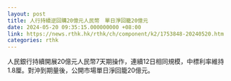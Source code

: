 ```yaml
---
layout: post
title: 人行持續逆回購20億元人民幣　單日淨回籠20億元
date: 2024-05-20 09:35:15.000000000 +08:00
link: https://news.rthk.hk/rthk/ch/component/k2/1753848-20240520.htm
categories: rthk
---
```


人民銀行持續開展20億元人民幣7天期操作，連續12日相同規模，中標利率維持1.8厘。對沖到期量後，公開市場單日淨回籠20億元。
